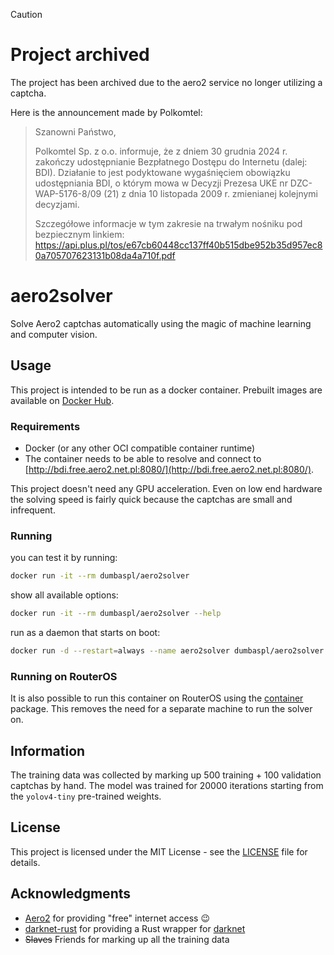 > [!CAUTION]
> # Project archived
> The project has been archived due to the aero2 service no longer utilizing a captcha.
> 
> Here is the announcement made by Polkomtel:
> > Szanowni Państwo,
> >
> > Polkomtel Sp. z o.o. informuje, że z dniem 30 grudnia 2024 r. zakończy udostępnianie Bezpłatnego Dostępu do Internetu (dalej: BDI). Działanie to jest podyktowane wygaśnięciem obowiązku udostępniania BDI, o którym mowa w Decyzji Prezesa UKE nr DZC-WAP-5176-8/09 (21) z dnia 10 listopada 2009 r. zmienianej kolejnymi decyzjami.
> >
> > Szczegółowe informacje w tym zakresie na trwałym nośniku pod bezpiecznym linkiem:
> > https://api.plus.pl/tos/e67cb60448cc137ff40b515dbe952b35d957ec80a705707623131b08da4a710f.pdf

# aero2solver

Solve Aero2 captchas automatically using the magic of machine learning and computer vision.

## Usage

This project is intended to be run as a docker container. 
Prebuilt images are available on [Docker Hub](https://hub.docker.com/r/dumbaspl/aero2solver).

### Requirements

- Docker (or any other OCI compatible container runtime)
- The container needs to be able to resolve and connect to [http://bdi.free.aero2.net.pl:8080/](http://bdi.free.aero2.net.pl:8080/).

This project doesn't need any GPU acceleration. 
Even on low end hardware the solving speed is fairly quick because the captchas are small and infrequent.

### Running

you can test it by running:
```bash
docker run -it --rm dumbaspl/aero2solver
```

show all available options:
```bash
docker run -it --rm dumbaspl/aero2solver --help
```

run as a daemon that starts on boot:
```bash
docker run -d --restart=always --name aero2solver dumbaspl/aero2solver
```

### Running on RouterOS

It is also possible to run this container on RouterOS using the [container](https://help.mikrotik.com/docs/display/ROS/Container) package.
This removes the need for a separate machine to run the solver on.

## Information

The training data was collected by marking up 500 training + 100 validation captchas by hand.
The model was trained for 20000 iterations starting from the `yolov4-tiny` pre-trained weights.

## License

This project is licensed under the MIT License - see the [LICENSE](LICENSE) file for details.

## Acknowledgments

- [Aero2](https://aero2.pl/) for providing "free" internet access :wink:
- [darknet-rust](https://github.com/alianse777/darknet-rust) for providing a Rust wrapper for [darknet](https://github.com/AlexeyAB/darknet)
- ~~Slaves~~ Friends for marking up all the training data
